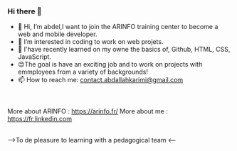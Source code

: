 ### Hi there 👋

- 🔭 Hi, I’m abdel,I want to join the ARINFO training center to become a web and mobile developer.
- 🌱 I’m interested in coding to work on web projets.
- 👯 I'have recently learned on my owne the basics of, Github, HTML, CSS, JavaScript.
- 😊The goal is have an exciting job and to work on projects with emmployees from a variety of backgrounds!
- 📫 How to reach me: contact.abdallahkarimi@gmail.com

<br><br>
More about ARINFO : https://arinfo.fr/
More about me : https://fr.linkedin.com
<br><br>

-->To de pleasure to learning with a pedagogical team <--
